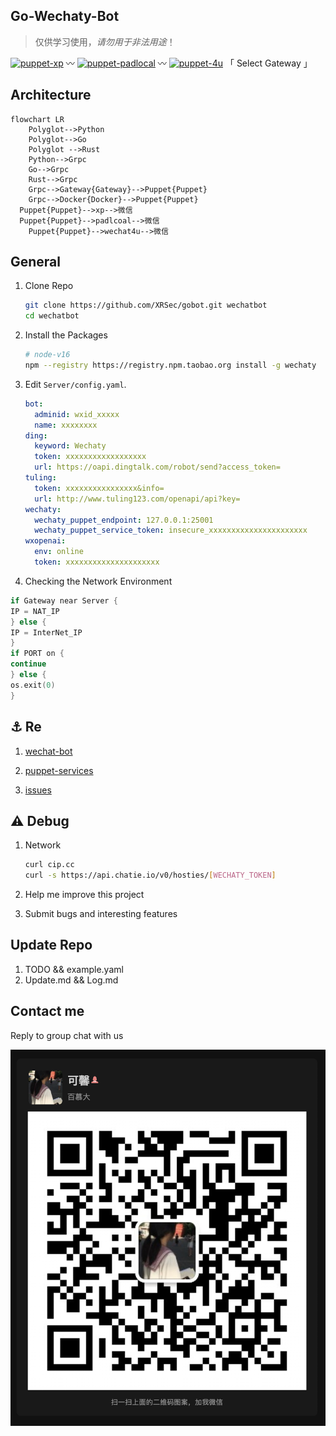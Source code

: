 ## Go-Wechaty-Bot

> 仅供学习使用，*请勿用于非法用途*！

[1]: https://img.shields.io/badge/puppet-xp-blue
[2]: https://img.shields.io/badge/puppet-padlocal-blue
[3]: https://img.shields.io/badge/puppet-4u-blue
[5]: /xp#go-wechaty-bot-xp-protocol
[6]: /padlocal#go-wechaty-bot-padlcoal-protocol
[7]: /4u#go-wechaty-bot-4u-protocol

[![puppet-xp][1]][5] 〰️ [![puppet-padlocal][2]][6] 〰️ [![puppet-4u][3]][7] 「 Select Gateway 」

## Architecture

```mermaid
flowchart LR
    Polyglot-->Python
    Polyglot-->Go
    Polyglot -->Rust
    Python-->Grpc
    Go-->Grpc
    Rust-->Grpc
    Grpc-->Gateway{Gateway}-->Puppet{Puppet}
    Grpc-->Docker{Docker}-->Puppet{Puppet}
  Puppet{Puppet}-->xp-->微信
  Puppet{Puppet}-->padlcoal-->微信
    Puppet{Puppet}-->wechat4u-->微信
```

## General

1. Clone Repo

   ```bash
   git clone https://github.com/XRSec/gobot.git wechatbot
   cd wechatbot
   ```

2. Install the Packages

   ```bash
   # node-v16
   npm --registry https://registry.npm.taobao.org install -g wechaty
   ```

3. Edit `Server/config.yaml`.

   ```yaml
   bot:
     adminid: wxid_xxxxx
     name: xxxxxxxx
   ding:
     keyword: Wechaty
     token: xxxxxxxxxxxxxxxxxx
     url: https://oapi.dingtalk.com/robot/send?access_token=
   tuling:
     token: xxxxxxxxxxxxxxxx&info=
     url: http://www.tuling123.com/openapi/api?key=
   wechaty:
     wechaty_puppet_endpoint: 127.0.0.1:25001
     wechaty_puppet_service_token: insecure_xxxxxxxxxxxxxxxxxxxxxx
   wxopenai:
     env: online
     token: xxxxxxxxxxxxxxxxxxxxx
   ```

4. Checking the Network Environment

  ```go
  if Gateway near Server {
  IP = NAT_IP
  } else {
  IP = InterNet_IP
  }
  if PORT on {
  continue
  } else {
  os.exit(0)
  }
  ```

## ⚓️ Re

1. [wechat-bot](https://github.com/cixingguangming55555/wechat-bot/blob/master/pic/doc.md)

2. [puppet-services](https://wechaty.js.org/docs/puppet-services/diy/#all-in-one-command)

3. [issues](https://github.com/wechaty/puppet-xp/issues/38)

## ⚠️ Debug

1. Network

   ```bash
   curl cip.cc
   curl -s https://api.chatie.io/v0/hosties/[WECHATY_TOKEN]
   ```

2. Help me improve this project

3. Submit bugs and interesting features

## Update Repo

1. TODO && example.yaml
2. Update.md && Log.md

## Contact me

Reply to group chat with us

![wxid: XRSec_MSG](Image/bot.png)
